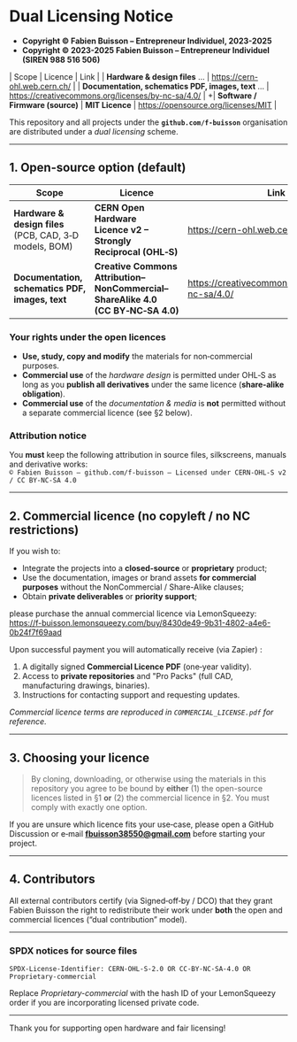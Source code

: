 # Dual Licensing Notice  

+ **Copyright © Fabien Buisson – Entrepreneur Individuel, 2023-2025**
+ **Copyright © 2023-2025 Fabien Buisson – Entrepreneur Individuel (SIREN 988 516 506)**

| Scope | Licence | Link |
 | **Hardware & design files** ... | https://cern-ohl.web.cern.ch/ |
 | **Documentation, schematics PDF, images, text** ... | https://creativecommons.org/licenses/by-nc-sa/4.0/ |
+| **Software / Firmware (source)** | **MIT Licence** | https://opensource.org/licenses/MIT |


This repository and all projects under the **`github.com/f-buisson`** organisation are distributed under a *dual licensing* scheme.  

---

## 1. Open-source option (default)

| Scope | Licence | Link |
|-------|---------|------|
| **Hardware & design files**<br>(PCB, CAD, 3‑D models, BOM) | **CERN Open Hardware Licence v2 – Strongly Reciprocal (OHL‑S)** | https://cern-ohl.web.cern.ch/ |
| **Documentation, schematics PDF, images, text** | **Creative Commons Attribution–NonCommercial–ShareAlike 4.0 (CC BY‑NC‑SA 4.0)** | https://creativecommons.org/licenses/by-nc-sa/4.0/ |

### Your rights under the open licences
* **Use, study, copy and modify** the materials for non‑commercial purposes.
* **Commercial use** of the *hardware design* is permitted under OHL‑S as long as you **publish all derivatives** under the same licence (**share‑alike obligation**).
* **Commercial use** of the *documentation & media* is **not** permitted without a separate commercial licence (see §2 below).

### Attribution notice
You **must** keep the following attribution in source files, silkscreens, manuals and derivative works:  
`© Fabien Buisson — github.com/f-buisson — Licensed under CERN-OHL-S v2 / CC BY-NC-SA 4.0`

---

## 2. Commercial licence (no copyleft / no NC restrictions)

If you wish to:
* Integrate the projects into a **closed‑source** or **proprietary** product;
* Use the documentation, images or brand assets **for commercial purposes** without the NonCommercial / Share-Alike clauses;
* Obtain **private deliverables** or **priority support**;

please purchase the annual commercial licence via LemonSqueezy:  
<https://f-buisson.lemonsqueezy.com/buy/8430de49-9b31-4802-a4e6-0b24f7f69aad>

Upon successful payment you will automatically receive (via Zapier) :
1. A digitally signed **Commercial Licence PDF** (one‑year validity).  
2. Access to **private repositories** and "Pro Packs" (full CAD, manufacturing drawings, binaries).  
3. Instructions for contacting support and requesting updates.

*Commercial licence terms are reproduced in `COMMERCIAL_LICENSE.pdf` for reference.*

---

## 3. Choosing your licence

> By cloning, downloading, or otherwise using the materials in this repository you agree to be bound by **either** (1) the open-source licences listed in §1 **or** (2) the commercial licence in §2. You must comply with exactly one option.

If you are unsure which licence fits your use‑case, please open a GitHub Discussion or e‑mail **fbuisson38550@gmail.com** before starting your project.

---

## 4. Contributors

All external contributors certify (via Signed‑off‑by / DCO) that they grant Fabien Buisson the right to redistribute their work under **both** the open and commercial licences (“dual contribution” model).

---

### SPDX notices for source files
```text
SPDX-License-Identifier: CERN-OHL-S-2.0 OR CC-BY-NC-SA-4.0 OR Proprietary-commercial
```

Replace *Proprietary-commercial* with the hash ID of your LemonSqueezy order if you are incorporating licensed private code.

---

Thank you for supporting open hardware and fair licensing!
